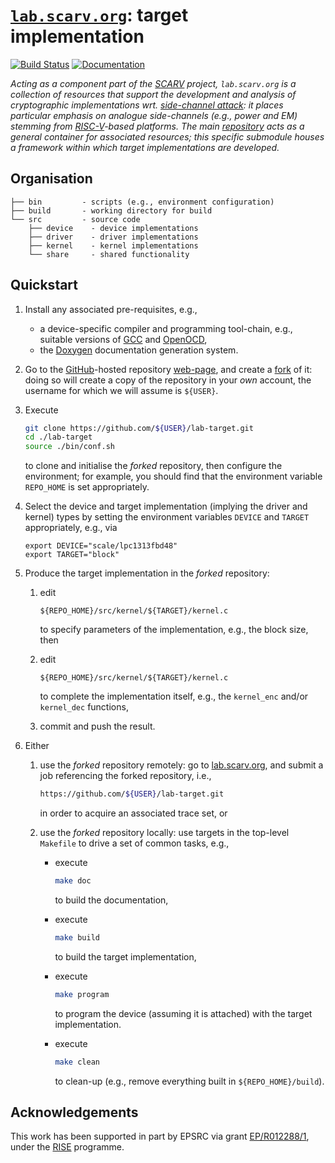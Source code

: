 # [`lab.scarv.org`](https://github.com/scarv/lab.scarv.org.git): target implementation

<!--- -------------------------------------------------------------------- --->

[![Build Status](https://travis-ci.com/scarv/lab-target.svg)](https://travis-ci.com/scarv/lab-target)
[![Documentation](https://codedocs.xyz/scarv/lab-target.svg)](https://codedocs.xyz/scarv/lab-target)

<!--- -------------------------------------------------------------------- --->

*Acting as a component part of the
[SCARV](https://www.scarv.org)
project,
`lab.scarv.org` is a collection of resources that support the
development and analysis of cryptographic implementations wrt.
[side-channel attack](https://en.wikipedia.org/wiki/Side-channel_attack):
it places particular emphasis on analogue side-channels (e.g.,
power and EM) stemming from
[RISC-V](https://riscv.org)-based
platforms.
The main
[repository](https://github.com/scarv/lab.scarv.org)
acts as a general container for associated resources;
this specific submodule houses
a framework within which target implementations are developed.*

<!--- -------------------------------------------------------------------- --->

## Organisation

```
├── bin         - scripts (e.g., environment configuration)
├── build       - working directory for build
└── src         - source code
    ├── device    - device implementations
    ├── driver    - driver implementations
    ├── kernel    - kernel implementations
    └── share     - shared functionality
```

<!--- -------------------------------------------------------------------- --->

## Quickstart

1. Install any associated pre-requisites, e.g.,

   - a device-specific compiler and programming tool-chain,
     e.g., suitable versions of
     [GCC](https://gcc.gnu.org)
     and
     [OpenOCD](http://openocd.org),
   - the
     [Doxygen](http://www.doxygen.nl)
     documentation generation system.

2. Go to the 
   [GitHub](https://github.com)-hosted
   repository
   [web-page](https://github.com/scarv/lab-target),
   and create a
   [fork](https://guides.github.com/activities/forking) 
   of it: doing so will create a copy of the repository in your *own* 
   account, the username for which we will assume is `${USER}`.

3. Execute

   ```sh
   git clone https://github.com/${USER}/lab-target.git
   cd ./lab-target
   source ./bin/conf.sh
   ```

   to clone and initialise the *forked* repository,
   then configure the environment;
   for example, you should find that the environment variable
   `REPO_HOME`
   is set appropriately.

4. Select the device and target implementation (implying the driver 
   and kernel) types by setting the environment variables
   `DEVICE`
   and
   `TARGET`
   appropriately, 
   e.g., via

   ```
   export DEVICE="scale/lpc1313fbd48"
   export TARGET="block"
   ```

5. Produce the target implementation in the *forked* repository:

   1. edit

      ```
      ${REPO_HOME}/src/kernel/${TARGET}/kernel.c
      ```

      to specify parameters of the implementation, 
      e.g., the block size,
      then

   2. edit

      ```
      ${REPO_HOME}/src/kernel/${TARGET}/kernel.c
      ```

      to complete the implementation itself, 
      e.g., the `kernel_enc` and/or `kernel_dec` functions,

   3. commit and push the result.

6. Either

   1. use the *forked* repository remotely:
      go to 
      [lab.scarv.org](https://lab.scarv.org),
      and submit a job referencing the forked repository, i.e.,

      ```sh
      https://github.com/${USER}/lab-target.git
      ```

      in order to acquire an associated trace set,
      or

   2. use the *forked* repository  locally:
      use targets in the top-level `Makefile` to drive a set of
      common tasks, e.g.,

      - execute

        ```sh
        make doc
        ```

        to build the documentation,

      - execute

        ```sh
        make build
        ```

        to build the target implementation,

      - execute

        ```sh
        make program
        ```

        to program the device (assuming it is attached) with the 
        target implementation.

      - execute

        ```sh
        make clean
        ```

        to clean-up
        (e.g., remove everything built in `${REPO_HOME}/build`).

<!--- -------------------------------------------------------------------- --->

## Acknowledgements

This work has been supported in part by EPSRC via grant 
[EP/R012288/1](https://gow.epsrc.ukri.org/NGBOViewGrant.aspx?GrantRef=EP/R012288/1),
under the [RISE](http://www.ukrise.org) programme.

<!--- -------------------------------------------------------------------- --->
